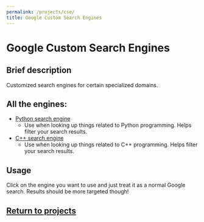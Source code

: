 ```yaml
---
permalink: /projects/cse/
title: Google Custom Search Engines
---
```

# Google Custom Search Engines
## Brief description
Customized search engines for certain specialized domains.
## All the engines:
* [Python search engine](https://cse.google.com/cse?cx=014265952760640315174:0ws4i7fq1ya)
  * Use when looking up things related to Python programming. Helps filter your search results.
* [C++ search engine](https://cse.google.com/cse?cx=014265952760640315174:qw3dbnbqvlr)
  * Use when looking up things related to C++ programming. Helps filter your search results.
  
## Usage
Click on the engine you want to use and just treat it as a normal Google search. Results should be more targeted though!
  
## [Return to projects](/projects/)
